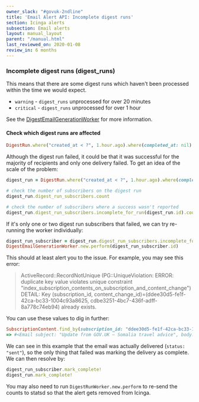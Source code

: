 ```yaml
---
owner_slack: "#govuk-2ndline"
title: 'Email Alert API: Incomplete digest runs'
section: Icinga alerts
subsection: Email alerts
layout: manual_layout
parent: "/manual.html"
last_reviewed_on: 2020-01-08
review_in: 6 months
---
```


### Incomplete digest runs (digest_runs)

This means that there are some digest runs which haven't been processed within
the time we would expect.

* `warning` - `digest_runs` unprocessed for over 20 minutes
* `critical` - `digest_runs` unprocessed for over 1 hour

See the [DigestEmailGenerationWorker][digest-email-generation-worker] for more information.

#### Check which digest runs are affected

```ruby
DigestRun.where("created_at < ?", 1.hour.ago).where(completed_at: nil)
```

Although the digest run failed, it could be that it was successful for the
majority of recipients and only one delivery failed. To get an idea of the
scale of the problem:

```ruby
digest_run = DigestRun.where("created_at < ?", 1.hour.ago).where(completed_at: nil).first

# check the number of subscribers on the digest run
digest_run.digest_run_subscribers.count

# check the number of subscribers where a success wasn't reported
digest_run.digest_run_subscribers.incomplete_for_run(digest_run.id).count
```

If it's only one or two digest run subscribers that failed, we can try
re-running the worker individually:

```ruby
digest_run_subscriber = digest_run.digest_run_subscribers.incomplete_for_run(digest_run.id).first
DigestEmailGenerationWorker.new.perform(digest_run_subscriber.id)
```

This should at least alert you to the issue. For example, you may see
this error:

> ActiveRecord::RecordNotUnique (PG::UniqueViolation: ERROR:  duplicate key value violates unique constraint "index_subscription_contents_on_subscription_and_content_change")
> DETAIL:  Key (subscription_id, content_change_id)=(ddee30d5-fe1f-42ca-bc33-1004c93a8625, cdbe3251-4bc7-436f-adff-8a778c74eb94) already exists.

You can use these values to dig in further:

```ruby
SubscriptionContent.find_by(subscription_id: "ddee30d5-fe1f-42ca-bc33-1004c93a8625", content_change_id: "cdbe3251-4bc7-436f-adff-8a778c74eb94").email
=> #<Email subject: "Update from GOV.UK – Somalia travel advice", body: "Update on GOV.UK.\n\n---\n[Somalia travel advice](htt...", created_at: "2020-03-16 12:04:00", updated_at: "2020-03-16 12:49:24", address: "REDACTED", id: "05576896-1b74-4c6f-9744-7657fd752b69", finished_sending_at: "2020-03-16 12:49:22", archived_at: "2020-03-16 13:31:57", subscriber_id: 1834366, status: "sent", failure_reason: nil, marked_as_spam: nil>
```

We can see in this example that the email was actually delivered
(`status: "sent"`), so the only thing that failed was marking the delivery
as complete. We can then resolve by:

```ruby
digest_run_subscriber.mark_complete!
digest_run.mark_complete!
```

You may also need to run `DigestRunWorker.new.perform` to re-send the counts
to statsd so that the alert gets removed from Icinga.

[digest-email-generation-worker]: https://github.com/alphagov/email-alert-api/blob/master/app/workers/digest_email_generation_worker.rb

